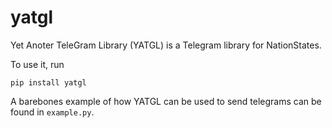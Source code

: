 # yatgl
Yet Anoter TeleGram Library (YATGL) is a Telegram library for NationStates.

To use it, run
```commandline
pip install yatgl
```

A barebones example of how YATGL can be used to send telegrams can be found in `example.py`.